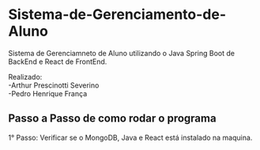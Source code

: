 # Sistema-de-Gerenciamento-de-Aluno
 Sistema de Gerenciamneto de Aluno utilizando o Java Spring Boot de BackEnd e React de FrontEnd.  
 
 Realizado:  
   -Arthur Prescinotti Severino  
   -Pedro Henrique França

## Passo a Passo de como rodar o programa
 1° Passo: Verificar se o MongoDB, Java e React está instalado na maquina.
